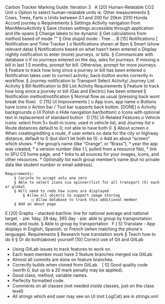Carbon Tracker Marking Guide: Iteration 3
 
A [20] Human-Relatable CO2 Unit
	o Option to select human-relatable units ie. Other measurements
		§ Cows, Trees, Farts
	o Units between 0.1 and 200 for 20km 2010 Honda Accord journey
	o Requirements
		§ Settings Activity navigation from MainMenuActivity
		§ Save chosen settings accessible through application and life-spans
		§ Change labels to be dynamic
		§ Get calculations from method based of mode ""
		§ One stupid mode : Tree …
B [15] Notifications [ Notification and Time Tracker ]
	o Notifications shown at 9pm
		§ Smart (show relevant data)
		§ Notifications based on what hasn’t been entered
	o Display nightly notification to enter (more) journeys, or bills.
		§ Communicate with database
	o If no journeys entered on the day, asks for journeys. 
	If missing a bill in last 1.5 months, prompt for bill.
	Otherwise, prompt for more journeys.
		§ Feature to track how long since a journey or bill has been entered
	o Notification takes user to correct activity; back-button works correctly in workflow.
		§ Journey notification to Transport Select Activity/ Journey List Activity
		§ Bill Notification to Bill List Activity
	Requirements
		§ Feature to track how long since a journey or bill (Gas and Electric) has been entered
		§ Notification method/notification
		§ Normal flow as usual (pressing back wont break the flow)
		 
C [15] UI Improvements [
	o App icon, app name
	o Buttons have icons
	o Action bar / Tool bar supports back button. [DONE]
	o Activity backgrounds
	o UI Polish
	o Hide navigation bar(bottom)
	o Icons with optional text in replacement of standard button
 
D [15] UI-Related Features
	o Vehicle icons: select from 5+ built-in icons; used in vehicle list, and Journey list
	o Route distances default to 0; not able to have both 0.
		§ About screen
	o When creating/editing a route, if user enters no data for the city or highway distance, default to 0 (but don’t let both be 0).
	o Add an about “screen” which shows:
	  * the group’s name (like “Orange”, or “Brass”), 
	  * year the app was created, 
	  * a version number (like 1.1, pulled from a resource file), 
	  * link to SFU CS home page, and 
	  * links to all sources for your images, icons, and other resources. 
	  * Optionally list each group member’s name (but no private data like student number or email address).
	
	Requirements:
		§ Carinfo to accept only one zero
		§ Able to select icons via spinner/list for all transport (5) each or global
		§ Will need to redo how icons are displayed
			§ Allow all objects to support image storing
				□ Allow database to track this additional member
		§ Add an about page
		
E [20] Graphs
	- stacked-bar/line: line for national average and national target.
	- pie: 1day, 28 day, 365 day
	- pie: able to group by transportation mode, and route.
		§ Able to group by transportation
 
F [ 5] Translate
	- App displays in English, Spanish, or French (when matching the phone's language).
	Requirements
		§ Research how translation work
		§ Teach how to do it
		§ Or do both(above) yourself
[10] Correct use of Git and GitLab
   - Using GitLab issues to track features to work on.
   - Each team member must have 2 feature branches merged via GitLab
   - Almost all commits are done on feature branches.
   - Correctly builds when cloned from GitLab.
 
[ 0] Good quality code (worth 0, but up to a 20 mark penalty may be applied).
   - Good class, method, variable names.
   - Perfectly formatted code.
   - Comments on all classes (not needed *inside* classes, just on the class level)
   - All strings which end user may see on UI (not LogCat) are in strings.xml
